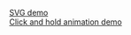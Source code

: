 <a href="http://kwolfe-personal.github.io/demo/index.html" target="_blank" >SVG demo</a>
</br>
<a href="http://kwolfe-personal.github.io/demo/ClickAndHold.html" target="_blank" >Click and hold animation demo</a>
